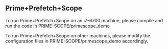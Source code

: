 ## Prime+Prefetch+Scope

To run Prime+Prefetch+Scope on an i7-6700 machine, please compile and run the code in PRIME-SCOPE/primescope_demo

To run Prime+Prefetch+Scope on other machines, please modify the configuration files in PRIME-SCOPE/primescope_demo accordingly.


